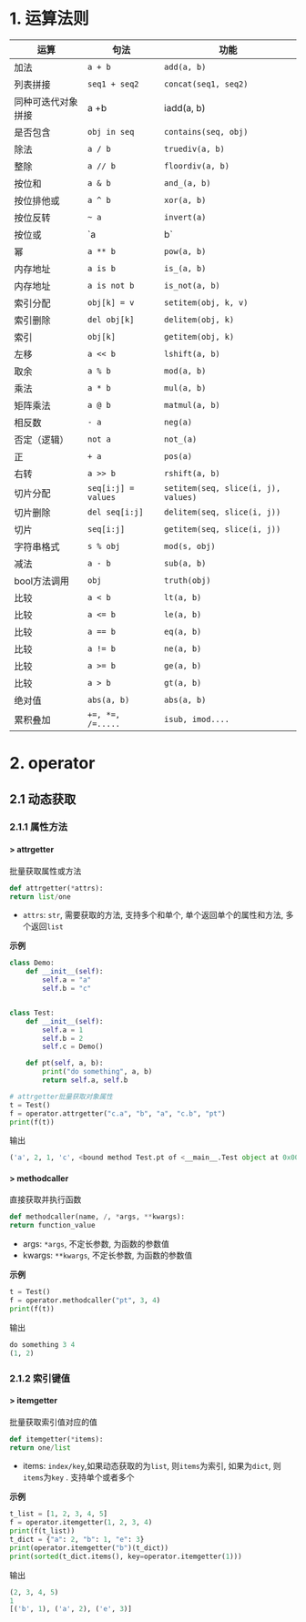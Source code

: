 # 1. 运算法则

| 运算               | 句法                | 功能                                |
| ------------------ | ------------------- | ----------------------------------- |
| 加法               | `a + b`             | `add(a, b)`                         |
| 列表拼接           | `seq1 + seq2`       | `concat(seq1, seq2)`                |
| 同种可迭代对象拼接 | a +b                | iadd(a, b)                          |
| 是否包含           | `obj in seq`        | `contains(seq, obj)`                |
| 除法               | `a / b`             | `truediv(a, b)`                     |
| 整除               | `a // b`            | `floordiv(a, b)`                    |
| 按位和             | `a & b`             | `and_(a, b)`                        |
| 按位排他或         | `a ^ b`             | `xor(a, b)`                         |
| 按位反转           | `~ a`               | `invert(a)`                         |
| 按位或             | `a | b`             | `or_(a, b)`                         |
| 幂                 | `a ** b`            | `pow(a, b)`                         |
| 内存地址           | `a is b`            | `is_(a, b)`                         |
| 内存地址           | `a is not b`        | `is_not(a, b)`                      |
| 索引分配           | `obj[k] = v`        | `setitem(obj, k, v)`                |
| 索引删除           | `del obj[k]`        | `delitem(obj, k)`                   |
| 索引               | `obj[k]`            | `getitem(obj, k)`                   |
| 左移               | `a << b`            | `lshift(a, b)`                      |
| 取余               | `a % b`             | `mod(a, b)`                         |
| 乘法               | `a * b`             | `mul(a, b)`                         |
| 矩阵乘法           | `a @ b`             | `matmul(a, b)`                      |
| 相反数             | `- a`               | `neg(a)`                            |
| 否定（逻辑）       | `not a`             | `not_(a)`                           |
| 正                 | `+ a`               | `pos(a)`                            |
| 右转               | `a >> b`            | `rshift(a, b)`                      |
| 切片分配           | `seq[i:j] = values` | `setitem(seq, slice(i, j), values)` |
| 切片删除           | `del seq[i:j]`      | `delitem(seq, slice(i, j))`         |
| 切片               | `seq[i:j]`          | `getitem(seq, slice(i, j))`         |
| 字符串格式         | `s % obj`           | `mod(s, obj)`                       |
| 减法               | `a - b`             | `sub(a, b)`                         |
| bool方法调用       | `obj`               | `truth(obj)`                        |
| 比较               | `a < b`             | `lt(a, b)`                          |
| 比较               | `a <= b`            | `le(a, b)`                          |
| 比较               | `a == b`            | `eq(a, b)`                          |
| 比较               | `a != b`            | `ne(a, b)`                          |
| 比较               | `a >= b`            | `ge(a, b)`                          |
| 比较               | `a > b`             | `gt(a, b)`                          |
| 绝对值             | `abs(a, b)`         | `abs(a, b)`                         |
| 累积叠加           | `+=, *=, /=.....`   | `isub, imod....`                    |

# 2. operator

## 2.1 动态获取

### 2.1.1 属性方法

#### > attrgetter

批量获取属性或方法

```python
def attrgetter(*attrs):
return list/one
```

* `attrs`: `str`, 需要获取的方法, 支持多个和单个, 单个返回单个的属性和方法, 多个返回`list`

**示例**

```python
class Demo:
    def __init__(self):
        self.a = "a"
        self.b = "c"


class Test:
    def __init__(self):
        self.a = 1
        self.b = 2
        self.c = Demo()

    def pt(self, a, b):
        print("do something", a, b)
        return self.a, self.b

# attrgetter批量获取对象属性
t = Test()
f = operator.attrgetter("c.a", "b", "a", "c.b", "pt")
print(f(t))
```

输出

```python
('a', 2, 1, 'c', <bound method Test.pt of <__main__.Test object at 0x000001F5B763FB00>>)
```

#### > methodcaller

直接获取并执行函数

```python
def methodcaller(name, /, *args, **kwargs):
return function_value
```

* args: `*args`, 不定长参数, 为函数的参数值
* kwargs: `**kwargs`, 不定长参数, 为函数的参数值

**示例**

```python
t = Test()
f = operator.methodcaller("pt", 3, 4)
print(f(t))
```

输出

```python
do something 3 4
(1, 2)
```

### 2.1.2 索引键值

#### > itemgetter

批量获取索引值对应的值

```python
def itemgetter(*items):
return one/list
```

* items: `index/key`,如果动态获取的为`list`, 则`items`为索引, 如果为`dict`, 则`items`为`key` . 支持单个或者多个

**示例**

```python
t_list = [1, 2, 3, 4, 5]
f = operator.itemgetter(1, 2, 3, 4)
print(f(t_list))
t_dict = {"a": 2, "b": 1, "e": 3}
print(operator.itemgetter("b")(t_dict))
print(sorted(t_dict.items(), key=operator.itemgetter(1)))
```

输出

```python
(2, 3, 4, 5)
1
[('b', 1), ('a', 2), ('e', 3)]
```

